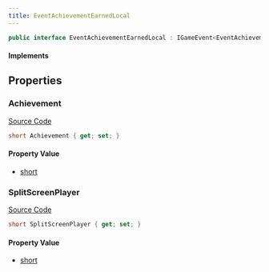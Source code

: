 ```yaml
---
title: EventAchievementEarnedLocal
---
```


```csharp
public interface EventAchievementEarnedLocal : IGameEvent<EventAchievementEarnedLocal>
```

#### Implements

## Properties

### Achievement

[Source Code](https://github.com/swiftly-solution/swiftlys2/blob/beta/managed/src/SwiftlyS2.Generated/GameEvents/Interfaces/EventAchievementEarnedLocal.cs#L23)

```csharp
short Achievement { get; set; }
```

#### Property Value

- [short](https://learn.microsoft.com/dotnet/api/system.int16)

### SplitScreenPlayer

[Source Code](https://github.com/swiftly-solution/swiftlys2/blob/beta/managed/src/SwiftlyS2.Generated/GameEvents/Interfaces/EventAchievementEarnedLocal.cs#L30)

```csharp
short SplitScreenPlayer { get; set; }
```

#### Property Value

- [short](https://learn.microsoft.com/dotnet/api/system.int16)

